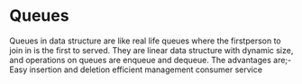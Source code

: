 # Queues
Queues in data structure are like real life queues where the firstperson to join in is the first to served.
They are linear data structure with dynamic size, and operations on queues are enqueue and dequeue.
The advantages are;-
Easy insertion and deletion
efficient management
consumer service



